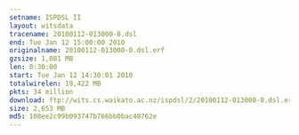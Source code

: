 ```yaml
---
setname: ISPDSL II
layout: witsdata
tracename: 20100112-013000-0.dsl
end: Tue Jan 12 15:00:00 2010
originalname: 20100112-013000-0.dsl.erf
gzsize: 1,081 MB
len: 0:30:00
start: Tue Jan 12 14:30:01 2010
totalwirelen: 19,422 MB
pkts: 34 million
download: ftp://wits.cs.waikato.ac.nz/ispdsl/2/20100112-013000-0.dsl.erf.gz
size: 2,653 MB
md5: 108ee2c99b093747b766bb0bac48762e
---
```


